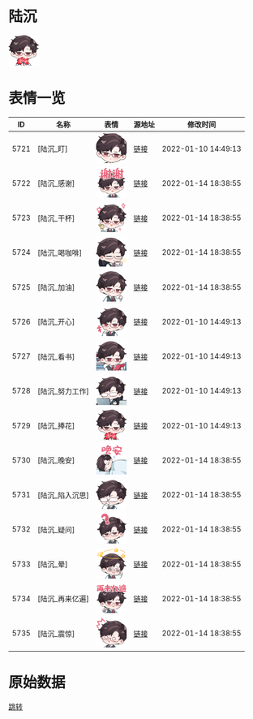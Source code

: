 # 陆沉

<img src="./cover.png" height="60" alt="cover" />

# 表情一览

|ID|名称|表情|源地址|修改时间|
|----|----|----|----|----|
|5721|[陆沉_盯]|<img src="./pic/005721_%5B陆沉_盯%5D.png" height="60" alt="盯"/>|[链接](http://i0.hdslb.com/bfs/emote/03536b806e81f34d5801d2d823e81fde3c8679a2.png)|2022-01-10 14:49:13|
|5722|[陆沉_感谢]|<img src="./pic/005722_%5B陆沉_感谢%5D.png" height="60" alt="感谢"/>|[链接](http://i0.hdslb.com/bfs/emote/6596a83c1ecaab0d98306c0a6c20fa3e008d708a.png)|2022-01-14 18:38:55|
|5723|[陆沉_干杯]|<img src="./pic/005723_%5B陆沉_干杯%5D.png" height="60" alt="干杯"/>|[链接](http://i0.hdslb.com/bfs/emote/e1cdaed8427405dded29bfdad66da2d50fb9e6d1.png)|2022-01-14 18:38:55|
|5724|[陆沉_喝咖啡]|<img src="./pic/005724_%5B陆沉_喝咖啡%5D.png" height="60" alt="喝咖啡"/>|[链接](http://i0.hdslb.com/bfs/emote/add186cc61b1f3454e6a21c8f7573012a8e1c037.png)|2022-01-14 18:38:55|
|5725|[陆沉_加油]|<img src="./pic/005725_%5B陆沉_加油%5D.png" height="60" alt="加油"/>|[链接](http://i0.hdslb.com/bfs/emote/56824ca939aefa6edac779f116d2bf88eee212b3.png)|2022-01-14 18:38:55|
|5726|[陆沉_开心]|<img src="./pic/005726_%5B陆沉_开心%5D.png" height="60" alt="开心"/>|[链接](http://i0.hdslb.com/bfs/emote/1f0bba4202a0e3847952027ee72f70b2dd20562e.png)|2022-01-10 14:49:13|
|5727|[陆沉_看书]|<img src="./pic/005727_%5B陆沉_看书%5D.png" height="60" alt="看书"/>|[链接](http://i0.hdslb.com/bfs/emote/3c7560ae17186fc428fdc631147120693f74de74.png)|2022-01-10 14:49:13|
|5728|[陆沉_努力工作]|<img src="./pic/005728_%5B陆沉_努力工作%5D.png" height="60" alt="努力工作"/>|[链接](http://i0.hdslb.com/bfs/emote/efe399391c50594d79d152ce3c3d54fb511dd080.png)|2022-01-10 14:49:13|
|5729|[陆沉_捧花]|<img src="./pic/005729_%5B陆沉_捧花%5D.png" height="60" alt="捧花"/>|[链接](http://i0.hdslb.com/bfs/emote/d7aa4b29e79a3d6d8d55bc831622aa2208e8bf38.png)|2022-01-10 14:49:13|
|5730|[陆沉_晚安]|<img src="./pic/005730_%5B陆沉_晚安%5D.png" height="60" alt="晚安"/>|[链接](http://i0.hdslb.com/bfs/emote/0adca1e3bbd20bcb491ab2ea8aa0139093b31042.png)|2022-01-14 18:38:55|
|5731|[陆沉_陷入沉思]|<img src="./pic/005731_%5B陆沉_陷入沉思%5D.png" height="60" alt="陷入沉思"/>|[链接](http://i0.hdslb.com/bfs/emote/406bfb7e71d51e87eee81f2da34a8a1a77e4f243.png)|2022-01-14 18:38:55|
|5732|[陆沉_疑问]|<img src="./pic/005732_%5B陆沉_疑问%5D.png" height="60" alt="疑问"/>|[链接](http://i0.hdslb.com/bfs/emote/30412a5495df970e3a5955289d8349d53c04655e.png)|2022-01-14 18:38:55|
|5733|[陆沉_晕]|<img src="./pic/005733_%5B陆沉_晕%5D.png" height="60" alt="晕"/>|[链接](http://i0.hdslb.com/bfs/emote/617f46fcc44140b068e7978977d7e12342cdc239.png)|2022-01-14 18:38:55|
|5734|[陆沉_再来亿遍]|<img src="./pic/005734_%5B陆沉_再来亿遍%5D.png" height="60" alt="再来亿遍"/>|[链接](http://i0.hdslb.com/bfs/emote/a67528666aa081497f39b9b18d4e8ca4ca41d92f.png)|2022-01-14 18:38:55|
|5735|[陆沉_震惊]|<img src="./pic/005735_%5B陆沉_震惊%5D.png" height="60" alt="震惊"/>|[链接](http://i0.hdslb.com/bfs/emote/eb5a23fe7110b1ace6019f00e7bbe645862984ec.png)|2022-01-14 18:38:55|

# 原始数据

[跳转](./raw.json)

